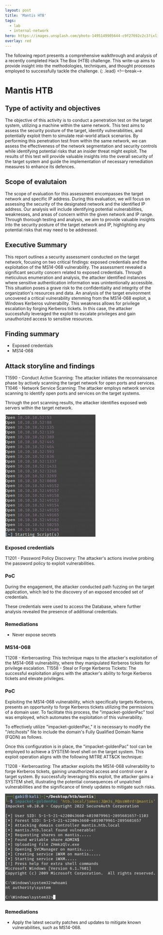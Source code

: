 ```yaml
---
layout: post
title: 'Mantis HTB'
tags:
  - lab
  - internal-network
hero: https://images.unsplash.com/photo-1495149905644-c9f27692c2c3?ixlib=rb-4.0.3&ixid=M3wxMjA3fDB8MHxwaG90by1wYWdlfHx8fGVufDB8fHx8fA%3D%3D&auto=format&fit=crop&w=1475&q=80
overlay: red
---
```


The following report presents a comprehensive walkthrough and analysis of a recently completed Hack The Box (HTB) challenge. This write-up aims to provide insight into the methodologies, techniques, and thought processes employed to successfully tackle the challenge. {: .lead} <!–-break-–> 

# Mantis HTB

## Type of activity and objectives
The objective of this activity is to conduct a penetration test on the target system, utilizing a machine within the same network. This test aims to assess the security posture of the target, identify vulnerabilities, and potentially exploit them to simulate real-world attack scenarios. 
By performing this penetration test from within the same network, we can assess the effectiveness of the network segmentation and security controls while identifying potential risks that an insider threat might exploit. 
The results of this test will provide valuable insights into the overall security of the target system and guide the implementation of necessary remediation measures to enhance its defences.
## Scope of evalutaion
The scope of evaluation for this assessment encompasses the target network and specific IP address. During this evaluation, we will focus on assessing the security of the designated network and the identified IP address. Our analysis will include identifying potential vulnerabilities, weaknesses, and areas of concern within the given network and IP range. Through thorough testing and analysis, we aim to provide valuable insights into the security posture of the target network and IP, highlighting any potential risks that may need to be addressed.
## Executive Summary
This report outlines a security assessment conducted on the target network, focusing on two critical findings: exposed credentials and the exploitation of the MS14-068 vulnerability. 
The assessment revealed a significant security concern related to exposed credentials. Through meticulous enumeration and analysis, the attacker identified instances where sensitive authentication information was unintentionally accessible. This situation poses a grave risk to the confidentiality and integrity of the organization's resources and data.
An analysis of the target environment uncovered a critical vulnerability stemming from the MS14-068 exploit, a Windows Kerberos vulnerability. This weakness allows for privilege escalation by forging Kerberos tickets. In this case, the attacker successfully leveraged the exploit to escalate privileges and gain unauthorized access to sensitive resources.
## Finding summary
- Exposed credentials
- MS14-068
## Attack storyline and findings

T1590 - Conduct Active Scanning: The attacker initiates the reconnaissance phase by actively scanning the target network for open ports and services.
T1046 - Network Service Scanning: The attacker employs network service scanning to identify open ports and services on the target systems.

Through the port scanning results, the attacker identifies exposed web servers within the target network.

![](https://raw.githubusercontent.com/blitz0p3rations/blitz0p3rations.github.io/master/uploads/man1.png)

### Exposed credentials
T1201 - Password Policy Discovery: The attacker's actions involve probing the password policy to exploit vulnerabilities.


### PoC
During the engagement, the attacker conducted path fuzzing on the target application, which led to the discovery of an exposed encoded set of credentials.

These credentials were used to access the Database, where further analysis revealed the presence of additional credentials.

### Remediations
- Never expose secrets

### MS14-068
T1208 - Kerberoasting: This technique maps to the attacker's exploitation of the MS14-068 vulnerability, where they manipulated Kerberos tickets for privilege escalation.
T1558 - Steal or Forge Kerberos Tickets: The successful exploitation aligns with the attacker's ability to forge Kerberos tickets and elevate privileges.


### PoC
Exploiting the MS14-068 vulnerability, which specifically targets Kerberos, presents an opportunity to forge Kerberos tickets utilizing the permissions of a domain user. To facilitate this process, the "impacket-goldenPac" tool was employed, which automates the exploitation of this vulnerability.

To effectively utilize "impacket-goldenPac," it is necessary to modify the "/etc/hosts" file to include the domain's Fully Qualified Domain Name (FQDN) as follows.

Once this configuration is in place, the "impacket-goldenPac" tool can be employed to achieve a SYSTEM-level shell on the target system. This exploit operation aligns with the following MITRE ATT&CK technique:

T1208 - Kerberoasting: The attacker exploits the MS14-068 vulnerability to forge Kerberos tickets, gaining unauthorized access and control over a target system.
By successfully leveraging this exploit, the attacker gains a SYSTEM shell, illustrating the potential consequences of unpatched vulnerabilities and the significance of timely updates to mitigate such risks.


![](https://raw.githubusercontent.com/blitz0p3rations/blitz0p3rations.github.io/master/uploads/man2.png)

### Remediations
- Apply the latest security patches and updates to mitigate known vulnerabilities, such as MS14-068.
